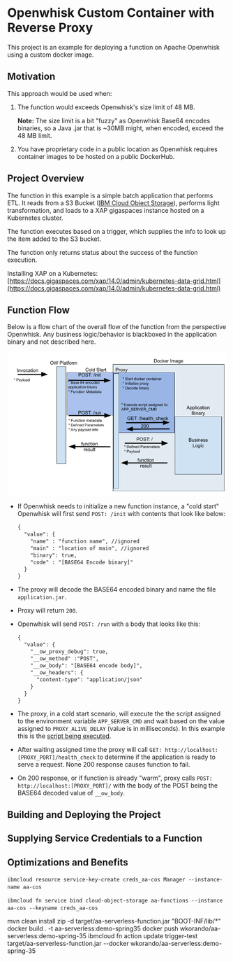 # Openwhisk Custom Container with Reverse Proxy

This project is an example for deploying a function on Apache Openwhisk using a custom docker image.

## Motivation

This approach would be used when:

1. The function would exceeds Openwhisk's size limit of 48 MB. 

	**Note:** The size limit is a bit "fuzzy" as Openwhisk Base64 encodes binaries, so a Java .jar that is ~30MB might, when encoded, exceed the 48 MB limit.

2. You have proprietary code in a public location as Openwhisk requires container images to be hosted on a public DockerHub.

## Project Overview

The function in this example is a simple batch application that performs ETL. It reads from a S3 Bucket ([IBM Cloud Object Storage](https://www.ibm.com/cloud/object-storage)), performs light transformation, and loads to a XAP gigaspaces instance hosted on a Kubernetes cluster.

The function executes based on a trigger, which supplies the info to look up the item added to the S3 bucket. 

The function only returns status about the success of the function execution.

Installing XAP on a Kubernetes: [https://docs.gigaspaces.com/xap/14.0/admin/kubernetes-data-grid.html](https://docs.gigaspaces.com/xap/14.0/admin/kubernetes-data-grid.html)

## Function Flow

Below is a flow chart of the overall flow of the function from the perspective Openwhisk. Any business logic/behavior is blackboxed in the application binary and not described here.

![](OW_Custom_Image_with_Proxy_Flow.png)

* If Openwhisk needs to initialize a new function instance, a "cold start" Openwhisk will first send `POST: /init` with contents that look like below:

	```
	{
	  "value": {
	    "name" : "function name", //ignored
	    "main" : "location of main", //ignored
	    "binary": true, 
	    "code" : "[BASE64 Encode binary]"
	  }
	}
	```

* The proxy will decode the BASE64 encoded binary and name the file `application.jar`.

* Proxy will return `200`.

* Openwhisk will send `POST: /run` with a body that looks like this:

	```
	{
	  "value": {
	    "__ow_proxy_debug": true,
	    "__ow_method" :"POST",
	    "__ow_body": "[BASE64 encode body]",
	    "__ow_headers": {
	      "content-type": "application/json"
	    }
	  }
	}
	``` 

* The proxy, in a cold start scenario, will execute the the script assigned to the environment variable `APP_SERVER_CMD` and wait based on the value assigned to `PROXY_ALIVE_DELAY` (value is in milliseconds). In this example this is the [script being executed](start-spring.sh).

* After waiting assigned time the proxy will call `GET: http://localhost:[PROXY_PORT]/health_check` to determine if the application is ready to serve a request. None 200 response causes function to fail. 

* On 200 response, or if function is already "warm", proxy calls `POST: http://localhost:[PROXY_PORT]/` with the body of the POST being the BASE64 decoded value of `__ow_body`. 

## Building and Deploying the Project

## Supplying Service Credentials to a Function

## Optimizations and Benefits



`ibmcloud resource service-key-create creds_aa-cos Manager --instance-name aa-cos`

`ibmcloud fn service bind cloud-object-storage aa-functions --instance aa-cos --keyname creds_aa-cos`


mvn clean install 
zip -d target/aa-serverless-function.jar "BOOT-INF/lib/*" 
docker build . -t aa-serverless:demo-spring35 
docker push wkorando/aa-serverless:demo-spring-35
ibmcloud fn action update trigger-test target/aa-serverless-function.jar --docker wkorando/aa-serverless:demo-spring-35